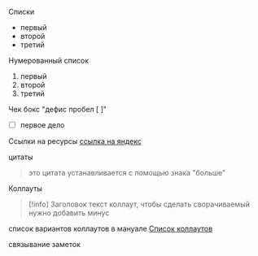 Списки
- первый
- второй
- третий

Нумерованный список
1. первый
2. второй
3. третий

Чек бокс "дефис пробел [  ]"
- [ ] первое дело

Ссылки на ресурсы
[ссылка на яндекс](https://ya.ru)

цитаты
>это цитата устанавливается
>с помощью знака "больше"

Коллауты

>[!info] Заголовок
>текст коллаут, чтобы сделать сворачиваемый нужно добавить минус

список вариантов коллаутов в мануале [Список коллаутов](https://help.obsidian.md/Editing+and+formatting/Callouts)

связывание заметок


